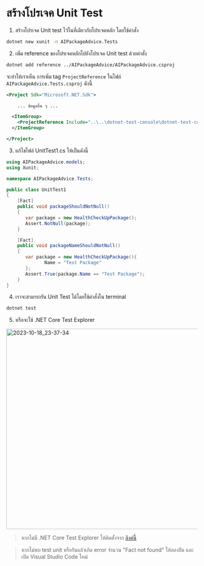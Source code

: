 
# สร้างโปรเจค Unit Test

1. สร้างโปรเจค Unit test ไว้ในที่เดียวกับโปรเจคหลัก โดยใช้คำสั่ง

```bash
dotnet new xunit -n AIPackageAdvice.Tests
```

2. เพิ่ม reference ของโปรเจคหลักไปยังโปรเจค Unit test ด้วยคำสั่ง

```bash
dotnet add reference ../AIPackageAdvice/AIPackageAdvice.csproj
```

จะทำให้เราเห็น การเพิ่ม tag `ProjectReference` ในไฟล์ `AIPackageAdvice.Tests.csproj` ดังนี้

```xml
<Project Sdk="Microsoft.NET.Sdk">

    ... ข้อมูลอื่น ๆ ...

  <ItemGroup>
    <ProjectReference Include="..\..\dotnet-test-console\dotnet-test-console.csproj" />
  </ItemGroup>

</Project>
```

3. แก้ไขไฟล์ UnitTest1.cs ให้เป็นดังนี้

```cs
using AIPackageAdvice.models;
using Xunit;

namespace AIPackageAdvice.Tests;

public class UnitTest1
{
    [Fact]
    public void packageShouldNotNull()
    {
       var package = new HealthCheckUpPackage();
       Assert.NotNull(package);
    }

    [Fact]
    public void packageNameShouldNotNull()
    {
       var package = new HealthCheckUpPackage(){
              Name = "Test Package"
       };
       Assert.True(package.Name == "Test Package");
    }
}
```

4. เราจะสามารถรัน Unit Test ได้โดยใช้คำสั่งใน terminal 

```bash
dotnet test
```

5. หรือจะใช้ .NET Core Test Explorer 

<img width="528" alt="2023-10-18_23-37-34" src="https://github.com/microsoft/semantic-kernel/assets/85179/7d7f3e3e-acd5-43d1-a61f-6adc77e215ef">

> หากไม่มี .NET Core Test Explorer ให้ติดตั้งจาก [ลิงค์นี้](https://marketplace.visualstudio.com/items?itemName=formulahendry.dotnet-test-explorer)

> หากไม่พบ test unit หรือรันแล้วเกิด error จำนวน "Fact not found" ให้ลองปิด และเปิด Visual Studio Code ใหม่ 